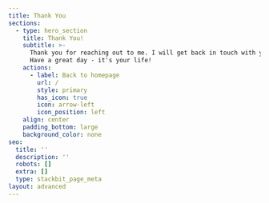 ```yaml
---
title: Thank You
sections:
  - type: hero_section
    title: Thank You!
    subtitle: >-
      Thank you for reaching out to me. I will get back in touch with you soon.
      Have a great day - it's your life!
    actions:
      - label: Back to homepage
        url: /
        style: primary
        has_icon: true
        icon: arrow-left
        icon_position: left
    align: center
    padding_bottom: large
    background_color: none
seo:
  title: ''
  description: ''
  robots: []
  extra: []
  type: stackbit_page_meta
layout: advanced
---
```

